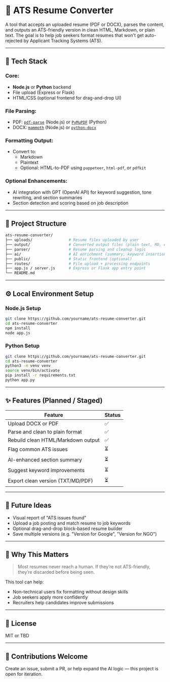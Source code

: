 # 📝 ATS Resume Converter

A tool that accepts an uploaded resume (PDF or DOCX), parses the content, and outputs an ATS-friendly version in clean HTML, Markdown, or plain text. The goal is to help job seekers format resumes that won't get auto-rejected by Applicant Tracking Systems (ATS).

---

## 🔧 Tech Stack

### Core:

- **Node.js** or **Python** backend
- File upload (Express or Flask)
- HTML/CSS (optional frontend for drag-and-drop UI)

### File Parsing:

- PDF: [`pdf-parse`](https://www.npmjs.com/package/pdf-parse) (Node.js) or [`PyMuPDF`](https://pymupdf.readthedocs.io/) (Python)
- DOCX: [`mammoth`](https://www.npmjs.com/package/mammoth) (Node.js) or [`python-docx`](https://python-docx.readthedocs.io/)

### Formatting Output:

- Convert to:
  - Markdown
  - Plaintext
  - Optional: HTML-to-PDF using `puppeteer`, `html-pdf`, or `pdfkit`

### Optional Enhancements:
- AI integration with GPT (OpenAI API) for keyword suggestion, tone rewriting, and section summaries
- Section detection and scoring based on job description

---

## 📁 Project Structure

```bash
ats-resume-converter/
├── uploads/                # Resume files uploaded by user
├── output/                 # Converted output files (plain text, MD, etc.)
├── parser/                 # Resume parsing and cleanup logic
├── ai/                     # AI enrichment (summary, keyword insertion)
├── public/                 # Static frontend (optional)
├── routes/                 # File upload + processing endpoints
├── app.js / server.js      # Express or Flask app entry point
└── README.md
```

---

## ⚙️ Local Environment Setup

### Node.js Setup

```bash
git clone https://github.com/yourname/ats-resume-converter.git
cd ats-resume-converter
npm install
node app.js
```

### Python Setup

```bash
git clone https://github.com/yourname/ats-resume-converter.git
cd ats-resume-converter
python3 -m venv venv
source venv/bin/activate
pip install -r requirements.txt
python app.py
```

---

## ✨ Features (Planned / Staged)

| Feature                              | Status   |
|--------------------------------------|----------|
| Upload DOCX or PDF                   | ✅        |
| Parse and clean to plain format      | ✅        |
| Rebuild clean HTML/Markdown output  | ✅        |
| Flag common ATS issues               | ⏳        |
| AI-enhanced section summary          | ⏳        |
| Suggest keyword improvements         | ⏳        |
| Export clean version (TXT/MD/PDF)    | ⏳        |

---

## 📌 Future Ideas

- Visual report of "ATS issues found"
- Upload a job posting and match resume to job keywords
- Optional drag-and-drop block-based resume builder
- Save multiple versions (e.g. "Version for Google", "Version for NGO")

---

## 🧠 Why This Matters

> Most resumes never reach a human. If they’re not ATS-friendly, they’re discarded before being seen.

This tool can help:

- Non-technical users fix formatting without design skills
- Job seekers apply more confidently
- Recruiters help candidates improve submissions

---

## 📄 License

MIT or TBD

---

## 🤝 Contributions Welcome

Create an issue, submit a PR, or help expand the AI logic — this project is open for iteration.
